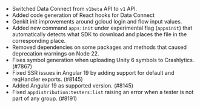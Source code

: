 - Switched Data Connect from `v1beta` API to `v1` API.
- Added code generation of React hooks for Data Connect
- Genkit init improvements around gcloud login and flow input values.
- Added new command `apps:init` under experimental flag (`appsinit`) that automatically detects what SDK to download and places the file in the corresponding place.
- Removed dependencies on some packages and methods that caused deprecation warnings on Node 22.
- Fixes symbol generation when uploading Unity 6 symbols to Crashlytics. (#7867)
- Fixed SSR issues in Angular 19 by adding support for default and reqHandler exports. (#8145)
- Added Angular 19 as supported version. (#8145)
- Fixed `appdistribution:testers:list` raising an error when a tester is not part of any group. (#8191)
